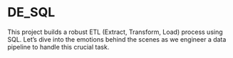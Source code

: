 # DE_SQL
This project builds a robust ETL (Extract, Transform, Load) process using SQL. Let’s dive into the emotions behind the scenes as we engineer a data pipeline to handle this crucial task.
